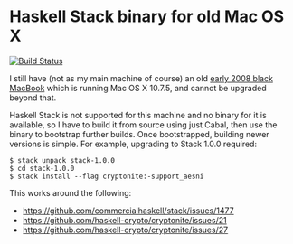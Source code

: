 # Haskell Stack binary for old Mac OS X

[![Build Status](https://travis-ci.org/FranklinChen/haskell-stack-for-old-mac-os-x.png)](https://travis-ci.org/FranklinChen/haskell-stack-for-old-mac-os-x)

I still have (not as my main machine of course) an old [early 2008 black MacBook](http://www.everymac.com/systems/apple/macbook/specs/macbook-core-2-duo-2.4-black-13-early-2008-penryn-specs.html) which is running Mac OS X 10.7.5, and cannot be upgraded beyond that.

Haskell Stack is not supported for this machine and no binary for it is available, so I have to build it from source using just Cabal, then use the binary to bootstrap further builds. Once bootstrapped, building newer versions is simple. For example, upgrading to Stack 1.0.0 required:

```console
$ stack unpack stack-1.0.0
$ cd stack-1.0.0
$ stack install --flag cryptonite:-support_aesni
```

This works around the following:

- https://github.com/commercialhaskell/stack/issues/1477
- https://github.com/haskell-crypto/cryptonite/issues/21
- https://github.com/haskell-crypto/cryptonite/issues/27

